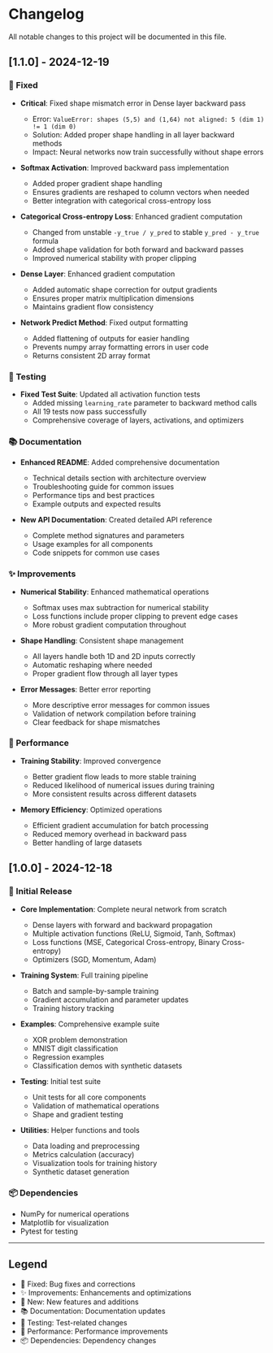 # Changelog

All notable changes to this project will be documented in this file.

## [1.1.0] - 2024-12-19

### 🔧 Fixed
- **Critical**: Fixed shape mismatch error in Dense layer backward pass
  - Error: `ValueError: shapes (5,5) and (1,64) not aligned: 5 (dim 1) != 1 (dim 0)`
  - Solution: Added proper shape handling in all layer backward methods
  - Impact: Neural networks now train successfully without shape errors

- **Softmax Activation**: Improved backward pass implementation
  - Added proper gradient shape handling
  - Ensures gradients are reshaped to column vectors when needed
  - Better integration with categorical cross-entropy loss

- **Categorical Cross-entropy Loss**: Enhanced gradient computation
  - Changed from unstable `-y_true / y_pred` to stable `y_pred - y_true` formula
  - Added shape validation for both forward and backward passes
  - Improved numerical stability with proper clipping

- **Dense Layer**: Enhanced gradient computation
  - Added automatic shape correction for output gradients
  - Ensures proper matrix multiplication dimensions
  - Maintains gradient flow consistency

- **Network Predict Method**: Fixed output formatting
  - Added flattening of outputs for easier handling
  - Prevents numpy array formatting errors in user code
  - Returns consistent 2D array format

### 🧪 Testing
- **Fixed Test Suite**: Updated all activation function tests
  - Added missing `learning_rate` parameter to backward method calls
  - All 19 tests now pass successfully
  - Comprehensive coverage of layers, activations, and optimizers

### 📚 Documentation
- **Enhanced README**: Added comprehensive documentation
  - Technical details section with architecture overview
  - Troubleshooting guide for common issues
  - Performance tips and best practices
  - Example outputs and expected results

- **New API Documentation**: Created detailed API reference
  - Complete method signatures and parameters
  - Usage examples for all components
  - Code snippets for common use cases

### ✨ Improvements
- **Numerical Stability**: Enhanced mathematical operations
  - Softmax uses max subtraction for numerical stability
  - Loss functions include proper clipping to prevent edge cases
  - More robust gradient computation throughout

- **Shape Handling**: Consistent shape management
  - All layers handle both 1D and 2D inputs correctly
  - Automatic reshaping where needed
  - Proper gradient flow through all layer types

- **Error Messages**: Better error reporting
  - More descriptive error messages for common issues
  - Validation of network compilation before training
  - Clear feedback for shape mismatches

### 🎯 Performance
- **Training Stability**: Improved convergence
  - Better gradient flow leads to more stable training
  - Reduced likelihood of numerical issues during training
  - More consistent results across different datasets

- **Memory Efficiency**: Optimized operations
  - Efficient gradient accumulation for batch processing
  - Reduced memory overhead in backward pass
  - Better handling of large datasets

## [1.0.0] - 2024-12-18

### 🎉 Initial Release
- **Core Implementation**: Complete neural network from scratch
  - Dense layers with forward and backward propagation
  - Multiple activation functions (ReLU, Sigmoid, Tanh, Softmax)
  - Loss functions (MSE, Categorical Cross-entropy, Binary Cross-entropy)
  - Optimizers (SGD, Momentum, Adam)

- **Training System**: Full training pipeline
  - Batch and sample-by-sample training
  - Gradient accumulation and parameter updates
  - Training history tracking

- **Examples**: Comprehensive example suite
  - XOR problem demonstration
  - MNIST digit classification
  - Regression examples
  - Classification demos with synthetic datasets

- **Testing**: Initial test suite
  - Unit tests for all core components
  - Validation of mathematical operations
  - Shape and gradient testing

- **Utilities**: Helper functions and tools
  - Data loading and preprocessing
  - Metrics calculation (accuracy)
  - Visualization tools for training history
  - Synthetic dataset generation

### 📦 Dependencies
- NumPy for numerical operations
- Matplotlib for visualization
- Pytest for testing

---

## Legend
- 🔧 Fixed: Bug fixes and corrections
- ✨ Improvements: Enhancements and optimizations
- 🎉 New: New features and additions
- 📚 Documentation: Documentation updates
- 🧪 Testing: Test-related changes
- 🎯 Performance: Performance improvements
- 📦 Dependencies: Dependency changes
